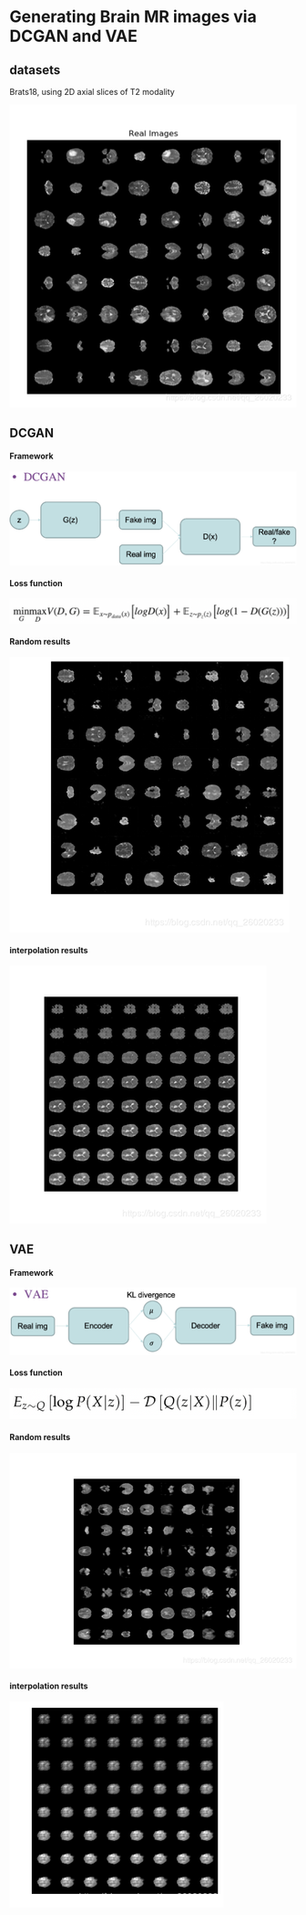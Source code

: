 # Generating Brain MR images via DCGAN and VAE

## datasets
Brats18, using 2D axial slices of T2 modality

![](https://github.com/hellopipu/Brain_generate/raw/master/src/real.png) 
## DCGAN
#### Framework
![](https://github.com/hellopipu/Brain_generate/raw/master/src/dcgan.png) 
#### Loss function
![](https://github.com/hellopipu/Brain_generate/raw/master/src/dcgan_loss.png) 
#### Random results
![](https://github.com/hellopipu/Brain_generate/raw/master/src/dcgan_random.png) 
#### interpolation results
![](https://github.com/hellopipu/Brain_generate/raw/master/src/dcgan_interpolation.png) 
## VAE
#### Framework
![](https://github.com/hellopipu/Brain_generate/raw/master/src/vae.png) 
#### Loss function
![](https://github.com/hellopipu/Brain_generate/raw/master/src/vae_loss.png) 
#### Random results
![](https://github.com/hellopipu/Brain_generate/raw/master/src/vae_random.png) 
#### interpolation results
![](https://github.com/hellopipu/Brain_generate/raw/master/src/vae_interpolation.png) 

